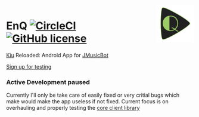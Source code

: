 <img src="icon/icon.png" alt="EnQ Logo" height="100px" align="right"/>

# EnQ [![CircleCI](https://circleci.com/gh/IIIuminator/EnQ/tree/master.svg?style=shield)](https://circleci.com/gh/IIIuminator/workflows/EnQ/tree/master) [![GitHub license](https://img.shields.io/github/license/IIIuminator/EnQ.svg)](https://github.com/IIIuminator/EnQ/blob/master/LICENSE)


[Kiu](https://github.com/BjoernPetersen/Kiu) Reloaded: Android App for [JMusicBot](https://github.com/BjoernPetersen/JMusicBot)

[Sign up for testing](https://play.google.com/apps/testing/me.iberger.enq)

### Active Development paused
Currently I'll only be take care of easily fixed or very critial bugs which make would make the app useless if not fixed. Current focus is on overhauling and properly testing the [core client library](https://github.com/IIIuminator/Jmusicbot-client)

